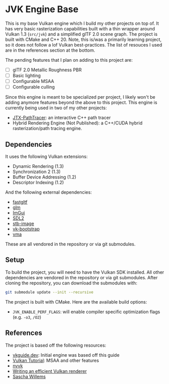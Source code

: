 # JVK Engine Base

This is my base Vulkan engine which I build my other projects on top of. It has very basic rasterization capabilities built with a thin wrapper around Vulkan 1.3 (`src/jvk`) and a simplified glTF 2.0 scene graph. The project is built with CMake and C++ 20. Note, this is/was a primarily learning project, so it does not follow a lof Vulkan best-practices. The list of resouces I used are in the references section at the bottom.

The pending features that I plan on adding to this project are:
- [ ] glTF 2.0 Metallic Roughness PBR
- [ ] Basic lighting
- [ ] Configurable MSAA
- [ ] Configurable culling

Since this engine is meant to be specialized per project, I likely won't be adding anymore features beyond the above to this project. This engine is currently being used in two of my other projects:
 - [JTX-PathTracer](https://github.com/jebikoh/jvk-pathtracer): an interactive C++ path tracer
 - Hybrid Rendering Engine (Not Published): a C++/CUDA hybrid rasterization/path tracing engine.

## Dependencies

It uses the following Vulkan extensions:
 - Dynamic Rendering (1.3)
 - Synchronization 2 (1.3)
 - Buffer Device Addressing (1.2)
 - Descriptor Indexing (1.2)

And the following external dependencies:
 - [fastgltf](https://github.com/spnda/fastgltf)
 - [glm](https://github.com/g-truc/glm)
 - [ImGui](https://github.com/ocornut/imgui)
 - [SDL2](https://github.com/libsdl-org/SDL)
 - [stb-image](https://github.com/nothings/stb/blob/master/stb_image.h)
 - [vk-bootstrap](https://github.com/charles-lunarg/vk-bootstrap)
 - [vma](https://github.com/GPUOpen-LibrariesAndSDKs/VulkanMemoryAllocator)

These are all vendored in the repository or via git submodules.

## Setup

To build the project, you will need to have the Vulkan SDK installed. All other dependencies are vendored in the repository or via git submodules. After cloning the repository, you can download the submodules with:

```bash
git submodule update --init --recursive
```

The project is built with CMake. Here are the available build options:
 - `JVK_ENABLE_PERF_FLAGS`: will enable compiler specific optimization flags (e.g. `-o3`, `/O2`)

## References

The project is based off the following resources:
 - [vkguide.dev](https://vkguide.dev/): Initial engine was based off this guide
 - [Vulkan Tutorial](https://vulkan-tutorial.com/): MSAA and other features
 - [nvvk](https://github.com/nvpro-samples/nvpro_core/tree/master/nvvk)
 - [Writing an efficient Vulkan renderer](https://zeux.io/2020/02/27/writing-an-efficient-vulkan-renderer/)
 - [Sascha Willems](https://github.com/SaschaWillems/Vulkan)